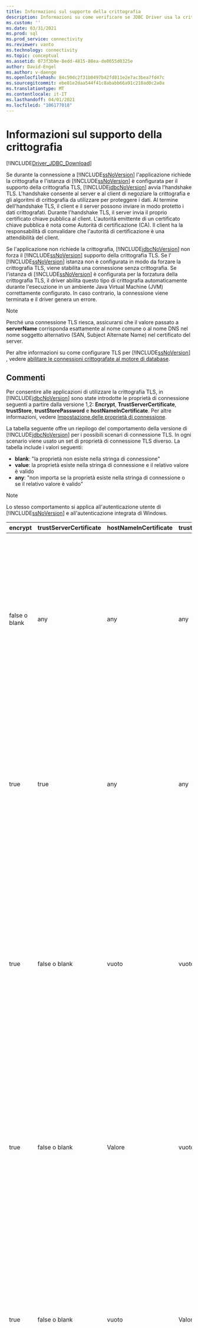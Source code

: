 ```yaml
---
title: Informazioni sul supporto della crittografia
description: Informazioni su come verificare se JDBC Driver usa la crittografia TLS per proteggere le connessioni a un database SQL.
ms.custom: ''
ms.date: 03/31/2021
ms.prod: sql
ms.prod_service: connectivity
ms.reviewer: vanto
ms.technology: connectivity
ms.topic: conceptual
ms.assetid: 073f3b9e-8edd-4815-88ea-de0655d0325e
author: David-Engel
ms.author: v-daenge
ms.openlocfilehash: 84c50dc2f31b0497b42fd811e2e7ac3bea7fd47c
ms.sourcegitcommit: ebe81e2daa544f41c8ababb66a91c218ad0c2a0a
ms.translationtype: MT
ms.contentlocale: it-IT
ms.lasthandoff: 04/01/2021
ms.locfileid: "106177018"
---
```

# <a name="understanding-encryption-support"></a>Informazioni sul supporto della crittografia

[!INCLUDE[Driver_JDBC_Download](../../includes/driver_jdbc_download.md)]

Se durante la connessione a [!INCLUDE[ssNoVersion](../../includes/ssnoversion-md.md)] l'applicazione richiede la crittografia e l'istanza di [!INCLUDE[ssNoVersion](../../includes/ssnoversion-md.md)] è configurata per il supporto della crittografia TLS, [!INCLUDE[jdbcNoVersion](../../includes/jdbcnoversion_md.md)] avvia l'handshake TLS. L'handshake consente al server e al client di negoziare la crittografia e gli algoritmi di crittografia da utilizzare per proteggere i dati. Al termine dell'handshake TLS, il client e il server possono inviare in modo protetto i dati crittografati. Durante l'handshake TLS, il server invia il proprio certificato chiave pubblica al client. L'autorità emittente di un certificato chiave pubblica è nota come Autorità di certificazione (CA). Il client ha la responsabilità di convalidare che l'autorità di certificazione è una attendibilità del client.

Se l'applicazione non richiede la crittografia, [!INCLUDE[jdbcNoVersion](../../includes/jdbcnoversion_md.md)] non forza il [!INCLUDE[ssNoVersion](../../includes/ssnoversion-md.md)] supporto della crittografia TLS. Se l' [!INCLUDE[ssNoVersion](../../includes/ssnoversion-md.md)] istanza non è configurata in modo da forzare la crittografia TLS, viene stabilita una connessione senza crittografia. Se l'istanza di [!INCLUDE[ssNoVersion](../../includes/ssnoversion-md.md)] è configurata per la forzatura della crittografia TLS, il driver abilita questo tipo di crittografia automaticamente durante l'esecuzione in un ambiente Java Virtual Machine (JVM) correttamente configurato. In caso contrario, la connessione viene terminata e il driver genera un errore.

> [!NOTE]
> Perché una connessione TLS riesca, assicurarsi che il valore passato a **serverName** corrisponda esattamente al nome comune o al nome DNS nel nome soggetto alternativo (SAN, Subject Alternate Name) nel certificato del server.
>
> Per altre informazioni su come configurare TLS per [!INCLUDE[ssNoVersion](../../includes/ssnoversion-md.md)] , vedere [abilitare le connessioni crittografate al motore di database](../../database-engine/configure-windows/enable-encrypted-connections-to-the-database-engine.md).

## <a name="remarks"></a>Commenti

Per consentire alle applicazioni di utilizzare la crittografia TLS, in [!INCLUDE[jdbcNoVersion](../../includes/jdbcnoversion_md.md)] sono state introdotte le proprietà di connessione seguenti a partire dalla versione 1,2: **Encrypt**, **TrustServerCertificate**, **trustStore**, **trustStorePassword** e **hostNameInCertificate**. Per altre informazioni, vedere [Impostazione delle proprietà di connessione](setting-the-connection-properties.md).

La tabella seguente offre un riepilogo del comportamento della versione di [!INCLUDE[jdbcNoVersion](../../includes/jdbcnoversion_md.md)] per i possibili scenari di connessione TLS. In ogni scenario viene usato un set di proprietà di connessione TLS diverso. La tabella include i valori seguenti:

- **blank**: "la proprietà non esiste nella stringa di connessione"
- **value**: la proprietà esiste nella stringa di connessione e il relativo valore è valido
- **any**: "non importa se la proprietà esiste nella stringa di connessione o se il relativo valore è valido"

> [!NOTE]
> Lo stesso comportamento si applica all'autenticazione utente di [!INCLUDE[ssNoVersion](../../includes/ssnoversion-md.md)] e all'autenticazione integrata di Windows.

| encrypt | trustServerCertificate | hostNameInCertificate | trustStore | trustStorePassword | Comportamento |
| ------- | ---------------------- | --------------------- | ---------- | ------------------ | -------- |
| false o blank | any | any | any | any | [!INCLUDE[jdbcNoVersion](../../includes/jdbcnoversion_md.md)]Non forza il [!INCLUDE[ssNoVersion](../../includes/ssnoversion-md.md)] supporto della crittografia TLS. Se il server dispone di un certificato autofirmato, tramite il driver viene avviato lo scambio del certificato TLS. Il certificato TLS non verrà convalidato e verranno crittografate solo le credenziali (nel pacchetto di accesso).<br /><br /> Se il server richiede il supporto della crittografia TLS da parte del client, tramite il driver viene avviato lo scambio del certificato TLS. Il certificato TLS non verrà convalidato, ma l'intera comunicazione verrà crittografata. |
| true | true | any | any | any | [!INCLUDE[jdbcNoVersion](../../includes/jdbcnoversion_md.md)] richiede di usare la crittografia TLS con [!INCLUDE[ssNoVersion](../../includes/ssnoversion-md.md)].<br /><br /> Se il server supporta la crittografia o richiede il supporto della crittografia TLS da parte del client, tramite il driver viene avviato lo scambio del certificato TLS. Se la proprietà **TrustServerCertificate** è impostata su "true", il certificato TLS non verrà convalidato dal driver.<br /><br /> Se il server non è configurato per supportare la crittografia, il driver genererà un errore e terminerà la connessione. |
| true | false o blank | vuoto | vuoto | vuoto | [!INCLUDE[jdbcNoVersion](../../includes/jdbcnoversion_md.md)] richiede di usare la crittografia TLS con [!INCLUDE[ssNoVersion](../../includes/ssnoversion-md.md)].<br /><br /> Se il server supporta la crittografia o richiede il supporto della crittografia TLS da parte del client, tramite il driver viene avviato lo scambio del certificato TLS.<br /><br /> La proprietà **serverName** specificata nell'URL di connessione viene usata dal driver per convalidare il certificato TLS del server e le regole di ricerca della factory del gestore di attendibilità vengono usate per determinare l'archivio certificati da usare.<br /><br /> Se il server non è configurato per supportare la crittografia, il driver genererà un errore e terminerà la connessione. |
| true | false o blank | Valore | vuoto | vuoto | [!INCLUDE[jdbcNoVersion](../../includes/jdbcnoversion_md.md)] richiede di usare la crittografia TLS con [!INCLUDE[ssNoVersion](../../includes/ssnoversion-md.md)].<br /><br /> Se il server supporta la crittografia o richiede il supporto della crittografia TLS da parte del client, tramite il driver viene avviato lo scambio del certificato TLS.<br /><br /> Il driver convalida il valore del soggetto del certificato TLS tramite il valore specificato per la proprietà **hostNameInCertificate**.<br /><br /> Se il server non è configurato per supportare la crittografia, il driver genererà un errore e terminerà la connessione. |
| true | false o blank | vuoto | Valore | Valore | [!INCLUDE[jdbcNoVersion](../../includes/jdbcnoversion_md.md)] richiede di usare la crittografia TLS con [!INCLUDE[ssNoVersion](../../includes/ssnoversion-md.md)].<br /><br /> Se il server supporta la crittografia o richiede il supporto della crittografia TLS da parte del client, tramite il driver viene avviato lo scambio del certificato TLS.<br /><br /> Il driver usa il valore della proprietà **trustStore** per cercare il file trustStore del certificato e il valore della proprietà **trustStorePassword** per controllare l'integrità del file trustStore.<br /><br /> Se il server non è configurato per supportare la crittografia, il driver genererà un errore e terminerà la connessione. |
| true | false o blank | vuoto | vuoto | Valore | [!INCLUDE[jdbcNoVersion](../../includes/jdbcnoversion_md.md)] richiede di usare la crittografia TLS con [!INCLUDE[ssNoVersion](../../includes/ssnoversion-md.md)].<br /><br /> Se il server supporta la crittografia o richiede il supporto della crittografia TLS da parte del client, tramite il driver viene avviato lo scambio del certificato TLS.<br /><br /> Il driver usa il valore della proprietà **trustStorePassword** per controllare l'integrità del file trustStore predefinito.<br /><br /> Se il server non è configurato per supportare la crittografia, il driver genererà un errore e terminerà la connessione. |
| true | false o blank | vuoto | Valore | vuoto | [!INCLUDE[jdbcNoVersion](../../includes/jdbcnoversion_md.md)] richiede di usare la crittografia TLS con [!INCLUDE[ssNoVersion](../../includes/ssnoversion-md.md)].<br /><br /> Se il server supporta la crittografia o richiede il supporto della crittografia TLS da parte del client, tramite il driver viene avviato lo scambio del certificato TLS.<br /><br /> Il driver usa il valore della proprietà **trustStore** per cercare la posizione del file trustStore.<br /><br /> Se il server non è configurato per supportare la crittografia, il driver genererà un errore e terminerà la connessione. |
| true | false o blank | Valore | vuoto | Valore | [!INCLUDE[jdbcNoVersion](../../includes/jdbcnoversion_md.md)] richiede di usare la crittografia TLS con [!INCLUDE[ssNoVersion](../../includes/ssnoversion-md.md)].<br /><br /> Se il server supporta la crittografia o richiede il supporto della crittografia TLS da parte del client, tramite il driver viene avviato lo scambio del certificato TLS.<br /><br /> Il driver usa il valore della proprietà **trustStorePassword** per controllare l'integrità del file trustStore predefinito. Inoltre, il driver utilizzerà il valore della proprietà **hostNameInCertificate** per convalidare il certificato TLS.<br /><br /> Se il server non è configurato per supportare la crittografia, il driver genererà un errore e terminerà la connessione. |
| true | false o blank | Valore | Valore | vuoto | [!INCLUDE[jdbcNoVersion](../../includes/jdbcnoversion_md.md)] richiede di usare la crittografia TLS con [!INCLUDE[ssNoVersion](../../includes/ssnoversion-md.md)].<br /><br /> Se il server supporta la crittografia o richiede il supporto della crittografia TLS da parte del client, tramite il driver viene avviato lo scambio del certificato TLS.<br /><br /> Il driver usa il valore della proprietà **trustStore** per cercare la posizione del file trustStore. Inoltre, il driver utilizzerà il valore della proprietà **hostNameInCertificate** per convalidare il certificato TLS.<br /><br /> Se il server non è configurato per supportare la crittografia, il driver genererà un errore e terminerà la connessione. |
| true | false o blank | Valore | Valore | Valore | [!INCLUDE[jdbcNoVersion](../../includes/jdbcnoversion_md.md)] richiede di usare la crittografia TLS con [!INCLUDE[ssNoVersion](../../includes/ssnoversion-md.md)].<br /><br /> Se il server supporta la crittografia o richiede il supporto della crittografia TLS da parte del client, tramite il driver viene avviato lo scambio del certificato TLS.<br /><br /> Il driver usa il valore della proprietà **trustStore** per cercare il file trustStore del certificato e il valore della proprietà **trustStorePassword** per controllare l'integrità del file trustStore. Inoltre, il driver utilizzerà il valore della proprietà **hostNameInCertificate** per convalidare il certificato TLS.<br /><br /> Se il server non è configurato per supportare la crittografia, il driver genererà un errore e terminerà la connessione. |

Se la proprietà encrypt è impostata su **true**, [!INCLUDE[jdbcNoVersion](../../includes/jdbcnoversion_md.md)] usa il provider di sicurezza JSSE predefinito di JVM per negoziare la crittografia TLS con [!INCLUDE[ssNoVersion](../../includes/ssnoversion-md.md)]. È possibile che il provider di sicurezza predefinito non supporti tutte le funzionalità necessarie per negoziare la crittografia TLS. Tale provider può, ad esempio, non supportare la dimensione della chiave pubblica RSA usata nel certificato TLS di [!INCLUDE[ssNoVersion](../../includes/ssnoversion-md.md)]. In questo caso, è possibile che venga generato un errore dal provider di sicurezza predefinito, a causa del quale la connessione viene terminata dal driver JDBC. Per risolvere questo problema, è possibile usare una delle opzioni seguenti:

- Configurare [!INCLUDE[ssNoVersion](../../includes/ssnoversion-md.md)] con un certificato del server con una chiave pubblica RSA di dimensione inferiore
- Configurare JVM per l'uso di un provider di sicurezza JSSE diverso nel file delle proprietà di sicurezza "\<java-home>/lib/security/java.security"
- Utilizzare una versione di JVM diversa.

## <a name="validating-server-tls-certificate"></a>Convalida del certificato TLS del server

Durante l'handshake TLS, il server invia il proprio certificato chiave pubblica al client. Il driver o il client JDBC deve verificare che il certificato del server sia emesso da un'autorità di certificazione considerata attendibile dal client. Il driver richiede che il certificato del server soddisfi le condizioni seguenti:

- Il certificato è stato emesso da un'Autorità di certificazione attendibile.
- Il certificato deve essere emesso per l'autenticazione del server.
- Il certificato non è scaduto.
- Il nome comune nell'oggetto o un nome DNS nel nome alternativo del soggetto (SAN, Subject Alternate Name) del certificato corrisponde esattamente al valore **serverName** specificato nella stringa di connessione o, se specificato, al valore della proprietà **hostNameInCertificate**.
- Un nome DNS può includere caratteri jolly. La versione precedente 7,2, [!INCLUDE[jdbcNoVersion](../../includes/jdbcnoversion_md.md)] non supporta la corrispondenza con caratteri jolly. Ovvero, abc.com non corrisponderà a \* . com, ma \* . com corrisponderà a \* . com. Con la versione 7,2 e versioni più rilevate, è supportata la corrispondenza dei certificati standard.

## <a name="see-also"></a>Vedi anche

[Uso della crittografia](using-ssl-encryption.md) 
 [Protezione delle applicazioni del driver JDBC](securing-jdbc-driver-applications.md)
